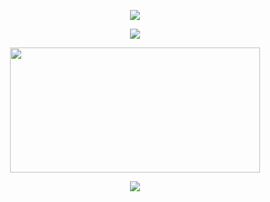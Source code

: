 <p align="center">

<img src="https://github.com/subhendu17620/subhendu17620/blob/output/github-contribution-grid-snake.svg?raw=true">

</p>

<p align="center">

<img src="https://github-readme-streak-stats.herokuapp.com?user=sanidhya-31&theme=tokyonight&hide_border=true">


</p>

<p align="center">
  
<img height="200px" width="400" src="https://github-readme-stats.vercel.app/api?username=sanidhya-31&count_private=true&theme=cyan&show_icons=true" />
  
</p>

<p align="center">
<img src="https://github-readme-stats.vercel.app/api/top-langs/?username=sanidhya-31&langs_count=8" />
</p>

